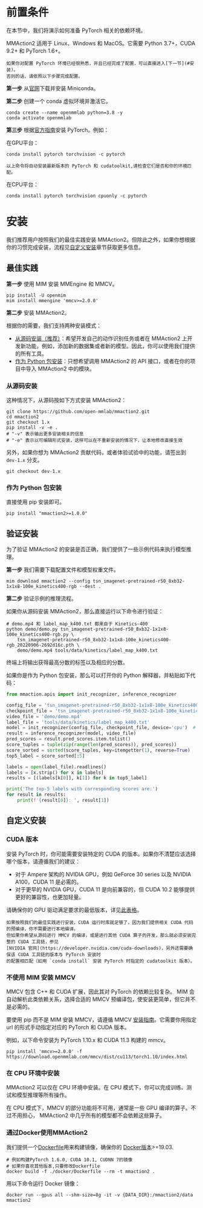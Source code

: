 # 前置条件

在本节中，我们将演示如何准备 PyTorch 相关的依赖环境。

MMAction2 适用于 Linux、Windows 和 MacOS。它需要 Python 3.7+，CUDA 9.2+ 和 PyTorch 1.6+。

```
如果你对配置 PyTorch 环境已经很熟悉，并且已经完成了配置，可以直接进入[下一节](#安装)。
否则的话，请依照以下步骤完成配置。
```

**第一步** 从[官网](https://docs.conda.io/en/latest/miniconda.html)下载并安装 Miniconda。

**第二步** 创建一个 conda 虚拟环境并激活它。

```shell
conda create --name openmmlab python=3.8 -y
conda activate openmmlab
```

**第三步** 根据[官方指南](https://pytorch.org/get-started/locally/)安装 PyTorch。例如：

在GPU平台：

```shell
conda install pytorch torchvision -c pytorch
```

```
以上命令将自动安装最新版本的 PyTorch 和 cudatoolkit,请检查它们是否和你的环境匹配。
```

在CPU平台：

```shell
conda install pytorch torchvision cpuonly -c pytorch
```

# 安装

我们推荐用户按照我们的最佳实践安装 MMAction2。但除此之外，如果你想根据你的习惯完成安装，流程见[自定义安装](#自定义安装)章节获取更多信息。

## 最佳实践

**第一步** 使用 MIM 安装 MMEngine 和 MMCV。

```shell
pip install -U openmim
mim install mmengine 'mmcv>=2.0.0'
```

**第二步** 安装 MMAction2。

根据你的需要，我们支持两种安装模式：

- [从源码安装（推荐）](#从源码安装)：希望开发自己的动作识别任务或者在 MMAction2 上开发新功能，例如，添加新的数据集或者新的模型。因此，你可以使用我们提供的所有工具。
- [作为 Python 包安装](#作为-Python-包安装)：只想希望调用 MMAction2 的 API 接口，或者在你的项目中导入 MMAction2 中的模块。

### 从源码安装

这种情况下，从源码按如下方式安装 MMAction2：

```shell
git clone https://github.com/open-mmlab/mmaction2.git
cd mmaction2
git checkout 1.x
pip install -v -e .
# "-v" 表示输出更多安装相关的信息
# "-e" 表示以可编辑形式安装，这样可以在不重新安装的情况下，让本地修改直接生效
```

另外，如果你想为 MMAction2 贡献代码，或者体验试验中的功能，请签出到 `dev-1.x` 分支。

```shell
git checkout dev-1.x
```

### 作为 Python 包安装

直接使用 pip 安装即可。

```shell
pip install "mmaction2>=1.0.0"
```

## 验证安装

为了验证 MMAction2 的安装是否正确，我们提供了一些示例代码来执行模型推理。

**第一步**  我们需要下载配置文件和模型权重文件。

```shell
mim download mmaction2 --config tsn_imagenet-pretrained-r50_8xb32-1x1x8-100e_kinetics400-rgb --dest .
```

**第二步**  验证示例的推理流程。

如果你从源码安装 MMAction2，那么直接运行以下命令进行验证：

```shell
# demo.mp4 和 label_map_k400.txt 都来自于 Kinetics-400
python demo/demo.py tsn_imagenet-pretrained-r50_8xb32-1x1x8-100e_kinetics400-rgb.py \
    tsn_imagenet-pretrained-r50_8xb32-1x1x8-100e_kinetics400-rgb_20220906-2692d16c.pth \
    demo/demo.mp4 tools/data/kinetics/label_map_k400.txt
```

终端上将输出获得最高分数的标签以及相应的分数。

如果你是作为 Python 包安装，那么可以打开你的 Python 解释器，并粘贴如下代码：

```python
from mmaction.apis import init_recognizer, inference_recognizer

config_file = 'tsn_imagenet-pretrained-r50_8xb32-1x1x8-100e_kinetics400-rgb.py'
checkpoint_file = 'tsn_imagenet-pretrained-r50_8xb32-1x1x8-100e_kinetics400-rgb_20220906-2692d16c.pth'
video_file = 'demo/demo.mp4'
label_file = 'tools/data/kinetics/label_map_k400.txt'
model = init_recognizer(config_file, checkpoint_file, device='cpu')  # or device='cuda:0'
result = inference_recognizer(model, video_file)
pred_scores = result.pred_scores.item.tolist()
score_tuples = tuple(zip(range(len(pred_scores)), pred_scores))
score_sorted = sorted(score_tuples, key=itemgetter(1), reverse=True)
top5_label = score_sorted[:5]

labels = open(label_file).readlines()
labels = [x.strip() for x in labels]
results = [(labels[k[0]], k[1]) for k in top5_label]

print('The top-5 labels with corresponding scores are:')
for result in results:
    print(f'{result[0]}: ', result[1])
```

## 自定义安装

### CUDA 版本

安装 PyTorch 时，你可能需要安装特定的 CUDA 的版本。如果你不清楚应该选择哪个版本，请遵循我们的建议：

- 对于 Ampere 架构的 NVIDIA GPU，例如 GeForce 30 series 以及 NVIDIA A100，CUDA 11 是必需的。
- 对于更早的 NVIDIA GPU，CUDA 11 是向前兼容的，但 CUDA 10.2 能够提供更好的兼容性，也更加轻量。

请确保你的 GPU 驱动满足要求的最低版本，详见[此表格](https://docs.nvidia.com/cuda/cuda-toolkit-release-notes/index.html#cuda-major-component-versions__table-cuda-toolkit-driver-versions)。

```
如果按照我们的最佳实践进行安装，CUDA 运行时库就足够了，因为我们提供相关 CUDA 代码的预编译，你不需要进行本地编译。
但如果你希望从源码进行 MMCV 的编译，或是进行其他 CUDA 算子的开发，那么就必须安装完整的 CUDA 工具链，参见
[NVIDIA 官网](https://developer.nvidia.com/cuda-downloads)，另外还需要确保该 CUDA 工具链的版本与 PyTorch 安装时
的配置相匹配（如用 `conda install` 安装 PyTorch 时指定的 cudatoolkit 版本）。
```

### 不使用 MIM 安装 MMCV

MMCV 包含 C++ 和 CUDA 扩展，因此其对 PyTorch 的依赖比较复杂。 MIM 会自动解析此类依赖关系，选择合适的 MMCV 预编译包，使安装更简单，但它并不是必需的。

要使用 pip 而不是 MIM 安装 MMCV，请遵循 MMCV [安装指南](https://mmcv.readthedocs.io/en/2.x/get_started/installation.html)。它需要你用指定 url 的形式手动指定对应的 PyTorch 和 CUDA 版本。

例如，以下命令安装为 PyTorch 1.10.x 和 CUDA 11.3 构建的 mmcv。

```shell
pip install 'mmcv>=2.0.0' -f https://download.openmmlab.com/mmcv/dist/cu113/torch1.10/index.html
```

### 在 CPU 环境中安装

MMAction2 可以仅在 CPU 环境中安装。在 CPU 模式下，你可以完成训练、测试和模型推理等所有操作。

在 CPU 模式下，MMCV 的部分功能将不可用，通常是一些 GPU 编译的算子。不过不用担心， MMAction2 中几乎所有的模型都不会依赖这些算子。

### 通过Docker使用MMAction2

我们提供一个[Dockerfile](https://github.com/open-mmlab/mmaction2/blob/1.x/docker/Dockerfile)用来构建镜像，确保你的 [Docker版本](https://docs.docker.com/engine/install/)>=19.03.

```shell
# 例如构建PyTorch 1.6.0, CUDA 10.1, CUDNN 7的镜像
# 如果你喜欢其他版本,只要修改Dockerfile
docker build -f ./docker/Dockerfile --rm -t mmaction2 .
```

用以下命令运行 Docker 镜像：

```shell
docker run --gpus all --shm-size=8g -it -v {DATA_DIR}:/mmaction2/data mmaction2
```

